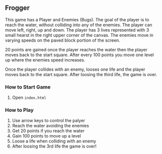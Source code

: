 ## Frogger

This game has a Player and Enemies (Bugs). The goal of the player is to reach the water, without colliding into any of the enemies. The player can move left, right, up and down. The player has 3 lives represented with 3 small hearst in the right upper corner of the canvas. The enemies move in varying speeds on the paved block portion of the screen.

20 points are gained once the player reaches the water then the player moves back to the start square. After every 100 points you move one level up where the enemies speed increases.

Once the player collides with an enemy, looses one life and the player moves back to the start square. After loosing the third life, the game is over.

### How to Start Game

1. Open `index.html`

### How to Play

1. Use arrow keys to control the palyer
2. Reach the water avoiding the enemies
3. Get 20 points if you reach the water
4. Gain 100 points to move up a level
4. Loose a life when colliding with an enemy
5. After loosing the 3rd life the game is over!

